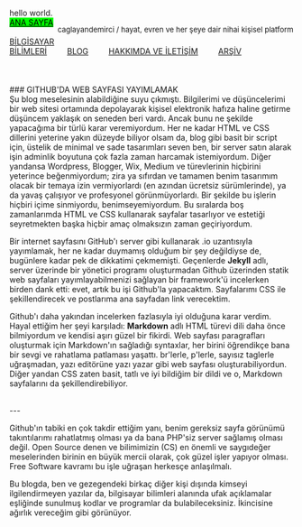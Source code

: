 <html>
<head>
        <title>Ana Sayfa</title>
        <link rel="stylesheet" type="text/css" href="RMStyle.css">
        <link rel="icon" href="coloricon.png">
        <link rel="stylesheet" href="sunburst.css">
	<script src="highlight.pack.js"></script><script>hljs.initHighlightingOnLoad();</script>
</head>
<div class="header">
	<p3>hello world.</p3><br>
		<div class="plane">
		<p style="float:right; font-size: 13px;">caglayandemirci / hayat, evren ve her şeye dair nihai kişisel platform</p>
<div class="menu">
<a href="https://caglayandemirci.github.io" class="menuLink" style="color:black; background-color: lime;">ANA SAYFA</a> &emsp;&emsp;
<a href="https://caglayandemirci.github.io/CS/MainPage" class="menuLink" >BİLGİSAYAR BİLİMLERİ</a> &emsp;&emsp;
<a href="https://caglayandemirci.github.io/Blog/MainPage" class="menuLink" >BLOG</a> &emsp;&emsp;
<a href="https://caglayandemirci.github.io/about&contact" class="menuLink" >HAKKIMDA VE İLETİŞİM</a> &emsp;&emsp;
<a href="https://caglayandemirci.github.io/archive" class="menuLink" >ARŞİV</a> &emsp;&emsp;
</div>
		</div>
	</div>
</html>
<br><br><br>
### GITHUB'DA WEB SAYFASI YAYIMLAMAK
<br>
Şu blog meselesinin alabildiğine suyu çıkmıştı. Bilgilerimi ve düşüncelerimi bir web sitesi ortamında depolayarak
kişisel elektronik hafıza haline getirme düşüncem yaklaşık on seneden beri vardı. Ancak bunu ne şekilde yapacağıma
bir türlü karar veremiyordum. Her ne kadar HTML ve CSS dillerini yeterine yakın düzeyde biliyor olsam da, blog 
gibi basit bir script için, üstelik de minimal ve sade tasarımları seven ben, bir server satın alarak işin adminlik
boyutuna çok fazla zaman harcamak istemiyordum. Diğer yandansa Wordpress, Blogger, Wix, Medium ve türevlerinin hiçbirini
yeterince beğenmiyordum; zira ya sıfırdan ve tamamen benim tasarımım olacak bir temaya izin vermiyorlardı (en azından 
ücretsiz sürümlerinde), ya da yavaş çalışıyor ve profesyonel görünmüyorlardı. Bir şekilde bu işlerin hiçbiri içime 
sinmiyordu, benimseyemiyordum. Bu sıralarda boş zamanlarımda HTML ve CSS kullanarak sayfalar tasarlıyor ve estetiği
seyretmekten başka hiçbir amaç olmaksızın zaman geçiriyordum.

Bir internet sayfasını GitHub'ı server gibi kullanarak .io uzantısıyla yayımlamak, her ne kadar duymamış olduğum bir şey
değildiyse de, bugünlere kadar pek de dikkatimi çekmemişti. Geçenlerde **Jekyll** adlı, server üzerinde bir yönetici
programı oluşturmadan Github üzerinden statik web sayfaları yayımlayabilmenizi sağlayan bir framework'ü incelerken 
birden dank etti: evet, artık bu işi Github'la yapacaktım. Sayfalarımı CSS ile şekillendirecek ve postlarıma ana sayfadan
link verecektim.

Github'ı daha yakından incelerken fazlasıyla iyi olduğuna karar verdim. Hayal ettiğim her şeyi karşıladı: **Markdown**
adlı HTML türevi dili daha önce bilmiyordum ve kendisi aşırı güzel bir fikirdi. Web sayfası paragrafları oluşturmak için 
Markdown'ın sağladığı syntaxlar, her birini öğrendikçe bana bir sevgi ve rahatlama patlaması yaşattı. br'lerle, p'lerle,
sayısız taglerle uğraşmadan, yazı editörüne yazı yazar gibi web sayfası oluşturabiliyordun. Diğer yandan CSS zaten basit, 
tatlı ve iyi bildiğim bir dildi ve o, Markdown sayfalarını da şekillendirebiliyor.

<br>---<br>

Github'ın tabiki en çok takdir ettiğim yanı, benim gereksiz sayfa görünümü takıntılarımı rahatlatmış olması ya da bana PHP'siz server sağlamış olması değil. Open Source denen ve bilimimizin (CS) en önemli ve saygıdeğer meselerinden birinin en büyük mercii olarak, çok güzel işler yapıyor olması. Free Software kavramı bu işle uğraşan herkesçe anlaşılmalı.

Bu blogda, ben ve gezegendeki birkaç diğer kişi dışında kimseyi ilgilendirmeyen yazılar da, bilgisayar bilimleri alanında ufak açıklamalar eşliğinde sunulmuş kodlar ve programlar da bulabileceksiniz. İkincisine ağırlık vereceğim gibi görünüyor. 
<br><br>
<br>
